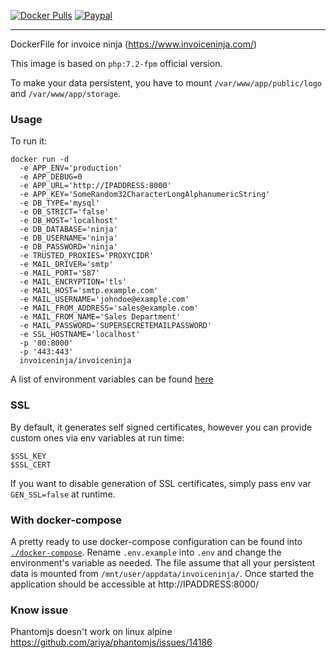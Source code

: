 [![Docker Pulls](https://img.shields.io/docker/pulls/anojht/invoiceninja.svg)](https://hub.docker.com/r/anojht/invoiceninja/)
[![Paypal](https://img.shields.io/badge/paypal-donate-yellow.svg)](https://paypal.me/Anojh)

___

DockerFile for invoice ninja (https://www.invoiceninja.com/)

This image is based on `php:7.2-fpm` official version.

To make your data persistent, you have to mount `/var/www/app/public/logo` and `/var/www/app/storage`.


### Usage

To run it:

```
docker run -d
  -e APP_ENV='production'
  -e APP_DEBUG=0
  -e APP_URL='http://IPADDRESS:8000'
  -e APP_KEY='SomeRandom32CharacterLongAlphanumericString'
  -e DB_TYPE='mysql'
  -e DB_STRICT='false'
  -e DB_HOST='localhost'
  -e DB_DATABASE='ninja'
  -e DB_USERNAME='ninja'
  -e DB_PASSWORD='ninja'
  -e TRUSTED_PROXIES='PROXYCIDR'
  -e MAIL_DRIVER='smtp'
  -e MAIL_PORT='587'
  -e MAIL_ENCRYPTION='tls'
  -e MAIL_HOST='smtp.example.com'
  -e MAIL_USERNAME='johndoe@example.com'
  -e MAIL_FROM_ADDRESS='sales@example.com'
  -e MAIL_FROM_NAME='Sales Department'
  -e MAIL_PASSWORD='SUPERSECRETEMAILPASSWORD'
  -e SSL_HOSTNAME='localhost'
  -p '80:8000'
  -p '443:443'
  invoiceninja/invoiceninja
```
A list of environment variables can be found [here](https://github.com/invoiceninja/invoiceninja/blob/master/.env.example)



### SSL
By default, it generates self signed certificates, however you can provide custom ones via env variables at run time:
```
$SSL_KEY
$SSL_CERT
``` 

If you want to disable generation of SSL certificates, simply pass env var `GEN_SSL=false` at runtime.

### With docker-compose

A pretty ready to use docker-compose configuration can be found into [`./docker-compose`](https://github.com/invoiceninja/dockerfiles/tree/master/docker-compose).
Rename `.env.example` into `.env` and change the environment's variable as needed.
The file assume that all your persistent data is mounted from `/mnt/user/appdata/invoiceninja/`.
Once started the application should be accessible at http://IPADDRESS:8000/

### Know issue

Phantomjs doesn't work on linux alpine https://github.com/ariya/phantomjs/issues/14186
